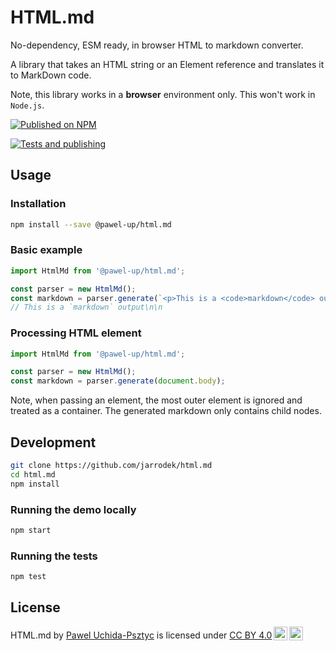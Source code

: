 # HTML.md

No-dependency, ESM ready, in browser HTML to markdown converter.

A library that takes an HTML string or an Element reference and translates it to MarkDown code.

Note, this library works in a **browser** environment only. This won't work in `Node.js`.

[![Published on NPM](https://img.shields.io/npm/v/@pawel-up/html.md.svg)](https://www.npmjs.com/package/@pawel-up/html.md)

[![Tests and publishing](https://github.com/jarrodek/html.md/actions/workflows/deployment.yml/badge.svg)](https://github.com/jarrodek/html.md/actions/workflows/deployment.yml)

## Usage

### Installation

```sh
npm install --save @pawel-up/html.md
```

### Basic example

```javascript
import HtmlMd from '@pawel-up/html.md';

const parser = new HtmlMd();
const markdown = parser.generate(`<p>This is a <code>markdown</code> output</p>`);
// This is a `markdown` output\n\n
```

### Processing HTML element

```javascript
import HtmlMd from '@pawel-up/html.md';

const parser = new HtmlMd();
const markdown = parser.generate(document.body);
```

Note, when passing an element, the most outer element is ignored and treated as a container. The generated markdown only contains child nodes.

## Development

```sh
git clone https://github.com/jarrodek/html.md
cd html.md
npm install
```

### Running the demo locally

```sh
npm start
```

### Running the tests

```sh
npm test
```

## License

<!-- HTML.md © 2021 by Pawel Psztyc is licensed under CC BY 4.0. -->

<p xmlns:cc="http://creativecommons.org/ns#" xmlns:dct="http://purl.org/dc/terms/"><span property="dct:title">HTML.md</span> by <a rel="cc:attributionURL dct:creator" property="cc:attributionName" href="https://github.com/jarrodek">Pawel Uchida-Psztyc</a> is licensed under <a href="http://creativecommons.org/licenses/by/4.0/?ref=chooser-v1" target="_blank" rel="license noopener noreferrer" style="display:inline-block;">CC BY 4.0<img style="height:22px!important;margin-left:3px;vertical-align:text-bottom;" src="https://mirrors.creativecommons.org/presskit/icons/cc.svg?ref=chooser-v1"><img style="height:22px!important;margin-left:3px;vertical-align:text-bottom;" src="https://mirrors.creativecommons.org/presskit/icons/by.svg?ref=chooser-v1"></a></p>

